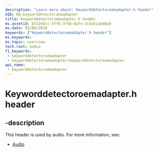 ```yaml
---
description: "Learn more about: Keyworddetectoroemadapter.h header"
UID: NA:keyworddetectoroemadapter
title: Keyworddetectoroemadapter.h header
ms.assetid: bf22e8cc-5ff8-3f48-8afe-2cba51a6d8a9
ms.date: 05/09/2018
keywords: ["Keyworddetectoroemadapter.h header"]
ms.keywords: 
ms.topic: overview
tech.root: audio
f1_keywords:
 - keyworddetectoroemadapter
 - keyworddetectoroemadapter/keyworddetectoroemadapter
api_name:
 - keyworddetectoroemadapter
---
```


# Keyworddetectoroemadapter.h header


## -description

This header is used by audio. For more information, see:

- [Audio](../_audio/index.md)

